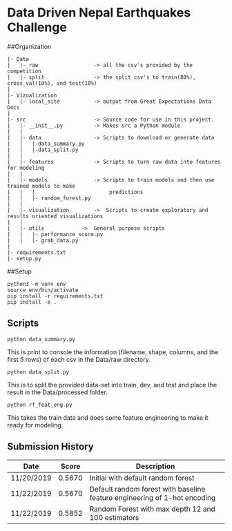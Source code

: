# Data Driven Nepal Earthquakes Challenge

##Organization

```
|- Data
|   |- raw                  -> all the csv's provided by the competition
|   |- split                -> the split csv's to train(80%), cross_val(10%), and test(10%)
|
|- Vizualization
|   |- local_site           -> output from Great Expectations Data Docs
|
|- src                      -> Source code for use in this project.
|   |- __init__.py          -> Makes src a Python module
|   |
|   |- data                 -> Scripts to download or generate data
|   │   |-data_summary.py
|   |   |-data_split.py
|   |
|   |- features             -> Scripts to turn raw data into features for modeling
|   |
|   |- models               -> Scripts to train models and then use trained models to make
|   |   |                        predictions
|   |   |- random_forest.py
|   |
|   |- visualization        ->  Scripts to create exploratory and results oriented visualizations
|   |
|   |- utils		    ->  General purpose scripts
|   |   |- performance_score.py
|   |   |- grab_data.py
|
|- requirements.txt
|- setup.py
```


##Setup

```
python3 -m venv env
source env/bin/activate
pip install -r requirements.txt
pip install -e .
```

## Scripts

```
python data_summary.py
```
This is print to console the information (filename, shape, columns, and the first 5 rows) 
of each csv in the Data/raw directory.

```
python data_split.py
```
This is to split the provided data-set into train, dev, and test and place the result in the Data/processed folder.

```
python rf_feat_eng.py
```
This takes the train data and does some feature engineering to make it ready for modeling.

## Submission History

| Date | Score | Description |
|------|-------|-------------|
|11/20/2019|0.5670| Initial with default random forest|
|11/22/2019|0.5670| Default random forest with baseline feature engineering of 1-hot encoding|
|11/22/2019|0.5852| Random Forest with max depth 12 and 100 estimators|
